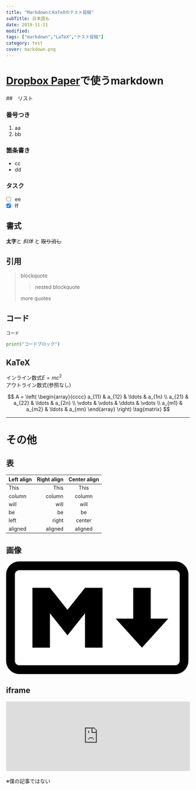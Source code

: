 ```yaml
---
title: "MarkdownとKaTeXのテスト投稿"
subTitle: 日本語も
date: 2019-11-21
modified:
tags: ["markdown","LaTeX","テスト投稿"]
category: test
cover: markdown.png
---
```


# [Dropbox Paper](https://paper.dropbox.com/)で使うmarkdown
##　リスト
### 番号つき
1. aa
2. bb

### 箇条書き
- cc
- dd

### タスク
- [ ] ee
- [x] ff

## 書式
**太字**と _斜体_ と ~~取り消し~~

## 引用
> blockquote
>
> > nested blockquote
>
> more quotes

## コード
`コード`

```python
print("コードブロック")
```

## KaTeX
インライン数式$E=mc^2$\
アウトライン数式(参照なし)

$$
A = \left( \begin{array}{cccc}
a_{11} & a_{12} & \ldots & a_{1n} \\
a_{21} & a_{22} & \ldots & a_{2n} \\
\vdots & \vdots & \ddots & \vdots \\
a_{m1} & a_{m2} & \ldots & a_{mn}
\end{array} \right) \tag{matrix}
$$

---

# その他
## 表
| Left align | Right align | Center align |
| :--------- | ----------: | :----------: |
| This       |        This |     This     |
| column     |      column |    column    |
| will       |        will |     will     |
| be         |          be |      be      |
| left       |       right |    center    |
| aligned    |     aligned |   aligned    |

## 画像
![markdown](./markdown.png)

## iframe

<iframe src="https://hatenablog-parts.com/embed?url=https%3A%2F%2Fmizchi.hatenablog.com%2Fentry%2F2018%2F10%2F23%2F221446" style="border: 0; width: 100%; height: 190px;" allowfullscreen scrolling="no"></iframe>

※僕の記事ではない